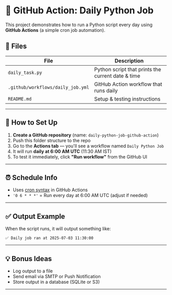 # 🚀 GitHub Action: Daily Python Job

This project demonstrates how to run a Python script every day using **GitHub Actions** (a simple cron job automation).

## 📄 Files

| File | Description |
|------|-------------|
| `daily_task.py` | Python script that prints the current date & time |
| `.github/workflows/daily_job.yml` | GitHub Action workflow that runs daily |
| `README.md` | Setup & testing instructions |

---

## 🔧 How to Set Up

1. **Create a GitHub repository** (name: `daily-python-job-github-action`)
2. Push this folder structure to the repo
3. Go to the **Actions tab** — you'll see a workflow named `Daily Python Job`
4. It will run **daily at 6:00 AM UTC** (11:30 AM IST)
5. To test it immediately, click **"Run workflow"** from the GitHub UI

---

## ⏰ Schedule Info

- Uses [cron syntax](https://crontab.guru/) in GitHub Actions
- `'0 6 * * *'` = Run every day at 6:00 AM UTC (adjust if needed)

---

## ✅ Output Example

When the script runs, it will output something like:

```
✅ Daily job ran at 2025-07-03 11:30:00
```

---

## 💡 Bonus Ideas

- Log output to a file
- Send email via SMTP or Push Notification
- Store output in a database (SQLite or S3)

---
